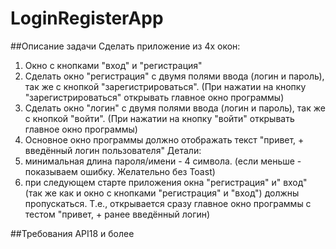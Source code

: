 # LoginRegisterApp

##Описание задачи
Сделать приложение из 4х окон:
1) Окно с кнопками "вход"  и "регистрация"
2) Сделать окно "регистрация" с двумя полями ввода (логин и пароль), так же с кнопкой "зарегистрироваться".
(При нажатии на кнопку "зарегистрироваться" открывать главное окно программы)
3) Сделать окно "логин" с двумя полями ввода (логин и пароль), так же с кнопкой "войти".
(При нажатии на кнопку "войти" открывать главное окно программы)
4) Основное окно программы должно отображать текст "привет, + введённый логин пользователя"
Детали:
1) минимальная длина пароля/имени - 4 символа. (если меньше - показываем ошибку. Желательно без Toast) 
2) при следующем старте приложения окна "регистрация" и" вход"  (так же как и окно с кнопками "регистрация" и "вход") должны пропускаться. 
Т.е., открывается сразу главное окно программы с тестом "привет, + ранее введённый логин)

##Требования
API18 и более